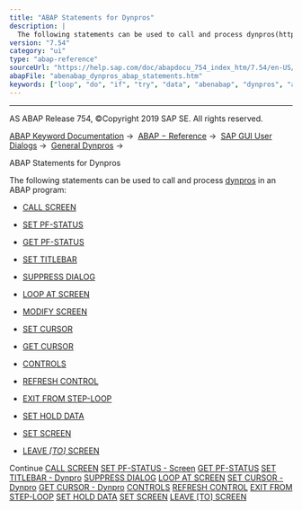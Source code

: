 ```yaml
---
title: "ABAP Statements for Dynpros"
description: |
  The following statements can be used to call and process dynpros(https://help.sap.com/doc/abapdocu_754_index_htm/7.54/en-US/abendynpro_glosry.htm 'Glossary Entry') in an ABAP program: -   CALL SCREEN(https://help.sap.com/doc/abapdocu_754_index_htm/7.54/en-US/abapcall_screen.htm) -   SET PF-STAT
version: "7.54"
category: "ui"
type: "abap-reference"
sourceUrl: "https://help.sap.com/doc/abapdocu_754_index_htm/7.54/en-US/abenabap_dynpros_abap_statements.htm"
abapFile: "abenabap_dynpros_abap_statements.htm"
keywords: ["loop", "do", "if", "try", "data", "abenabap", "dynpros", "abap", "statements"]
---
```


* * *

AS ABAP Release 754, ©Copyright 2019 SAP SE. All rights reserved.

[ABAP Keyword Documentation](https://help.sap.com/doc/abapdocu_754_index_htm/7.54/en-US/abenabap.htm) →  [ABAP − Reference](https://help.sap.com/doc/abapdocu_754_index_htm/7.54/en-US/abenabap_reference.htm) →  [SAP GUI User Dialogs](https://help.sap.com/doc/abapdocu_754_index_htm/7.54/en-US/abenabap_screens.htm) →  [General Dynpros](https://help.sap.com/doc/abapdocu_754_index_htm/7.54/en-US/abenabap_dynpros.htm) → 

ABAP Statements for Dynpros

The following statements can be used to call and process [dynpros](https://help.sap.com/doc/abapdocu_754_index_htm/7.54/en-US/abendynpro_glosry.htm "Glossary Entry") in an ABAP program:

-   [CALL SCREEN](https://help.sap.com/doc/abapdocu_754_index_htm/7.54/en-US/abapcall_screen.htm)

-   [SET PF-STATUS](https://help.sap.com/doc/abapdocu_754_index_htm/7.54/en-US/abapset_pf-status_dynpro.htm)

-   [GET PF-STATUS](https://help.sap.com/doc/abapdocu_754_index_htm/7.54/en-US/abapget_pf.htm)

-   [SET TITLEBAR](https://help.sap.com/doc/abapdocu_754_index_htm/7.54/en-US/abapset_titlebar_dynpro.htm)

-   [SUPPRESS DIALOG](https://help.sap.com/doc/abapdocu_754_index_htm/7.54/en-US/abapsuppress.htm)

-   [LOOP AT SCREEN](https://help.sap.com/doc/abapdocu_754_index_htm/7.54/en-US/abaploop_at_screen.htm)

-   [MODIFY SCREEN](https://help.sap.com/doc/abapdocu_754_index_htm/7.54/en-US/abapmodify_screen.htm)

-   [SET CURSOR](https://help.sap.com/doc/abapdocu_754_index_htm/7.54/en-US/abapset_cursor_dynpro.htm)

-   [GET CURSOR](https://help.sap.com/doc/abapdocu_754_index_htm/7.54/en-US/abapget_cursor_dynpro.htm)

-   [CONTROLS](https://help.sap.com/doc/abapdocu_754_index_htm/7.54/en-US/abapcontrols.htm)

-   [REFRESH CONTROL](https://help.sap.com/doc/abapdocu_754_index_htm/7.54/en-US/abaprefresh_control.htm)

-   [EXIT FROM STEP-LOOP](https://help.sap.com/doc/abapdocu_754_index_htm/7.54/en-US/abapexit_step-loop.htm)

-   [SET HOLD DATA](https://help.sap.com/doc/abapdocu_754_index_htm/7.54/en-US/abapset_hold_data.htm)

-   [SET SCREEN](https://help.sap.com/doc/abapdocu_754_index_htm/7.54/en-US/abapset_screen.htm)

-   [LEAVE *\[*TO*\]* SCREEN](https://help.sap.com/doc/abapdocu_754_index_htm/7.54/en-US/abapleave_screen.htm)

Continue
[CALL SCREEN](https://help.sap.com/doc/abapdocu_754_index_htm/7.54/en-US/abapcall_screen.htm)
[SET PF-STATUS - Screen](https://help.sap.com/doc/abapdocu_754_index_htm/7.54/en-US/abapset_pf-status_dynpro.htm)
[GET PF-STATUS](https://help.sap.com/doc/abapdocu_754_index_htm/7.54/en-US/abapget_pf.htm)
[SET TITLEBAR - Dynpro](https://help.sap.com/doc/abapdocu_754_index_htm/7.54/en-US/abapset_titlebar_dynpro.htm)
[SUPPRESS DIALOG](https://help.sap.com/doc/abapdocu_754_index_htm/7.54/en-US/abapsuppress.htm)
[LOOP AT SCREEN](https://help.sap.com/doc/abapdocu_754_index_htm/7.54/en-US/abaploop_at_screen.htm)
[SET CURSOR - Dynpro](https://help.sap.com/doc/abapdocu_754_index_htm/7.54/en-US/abapset_cursor_dynpro.htm)
[GET CURSOR - Dynpro](https://help.sap.com/doc/abapdocu_754_index_htm/7.54/en-US/abapget_cursor_dynpro.htm)
[CONTROLS](https://help.sap.com/doc/abapdocu_754_index_htm/7.54/en-US/abapcontrols.htm)
[REFRESH CONTROL](https://help.sap.com/doc/abapdocu_754_index_htm/7.54/en-US/abaprefresh_control.htm)
[EXIT FROM STEP-LOOP](https://help.sap.com/doc/abapdocu_754_index_htm/7.54/en-US/abapexit_step-loop.htm)
[SET HOLD DATA](https://help.sap.com/doc/abapdocu_754_index_htm/7.54/en-US/abapset_hold_data.htm)
[SET SCREEN](https://help.sap.com/doc/abapdocu_754_index_htm/7.54/en-US/abapset_screen.htm)
[LEAVE \[TO\] SCREEN](https://help.sap.com/doc/abapdocu_754_index_htm/7.54/en-US/abapleave_screen.htm)